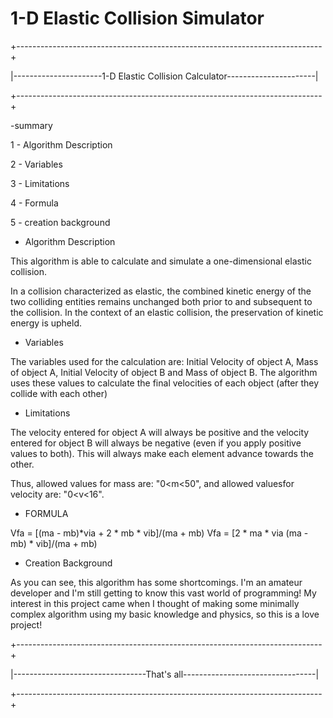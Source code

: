# 1-D Elastic Collision Simulator

+----------------------------------------------------------------------------+

|----------------------1-D Elastic Collision Calculator----------------------|

+----------------------------------------------------------------------------+

-summary

1 - Algorithm Description

2 - Variables

3 - Limitations

4 - Formula

5 - creation background


- Algorithm Description

This algorithm is able to calculate and simulate a one-dimensional elastic collision.

In a collision characterized as elastic, the combined kinetic energy of the two colliding entities remains unchanged both prior to and subsequent to the collision. In the context of an elastic collision, the preservation of kinetic energy is upheld.



- Variables

The variables used for the calculation are: Initial Velocity of object A, Mass of object A, Initial Velocity of object B and Mass of object B. The algorithm uses these values ​​to calculate the final velocities of each object (after they collide with each other)



- Limitations

The velocity entered for object A will always be positive and the velocity entered for object B will always be negative (even if you apply positive values ​​to both). This will always make each element advance towards the other.



Thus, allowed values ​​for mass are: "0<m<50", and allowed values ​​for velocity are: "0<v<16".


- FORMULA

Vfa = [(ma - mb)*via + 2 * mb * vib]/(ma + mb)
Vfa = [2 * ma * via (ma - mb) * vib]/(ma + mb)



- Creation Background

As you can see, this algorithm has some shortcomings. I'm an amateur developer and I'm still getting to know this vast world of programming! My interest in this project came when I thought of making some minimally complex algorithm using my basic knowledge and physics, so this is a love project!



+----------------------------------------------------------------------------+

|---------------------------------That's all---------------------------------|

+----------------------------------------------------------------------------+




